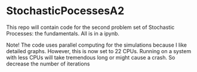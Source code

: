 # StochasticPocessesA2
This repo will contain code for the second problem set of Stochastic Processes: the fundamentals. All is in a ipynb.

Note! The code uses parallel computing for the simulations because I like detailed graphs. However, this is now set to 22 CPUs. Running on a system with less CPUs will take tremendous long or might cause a crash. So decrease the number of iterations
